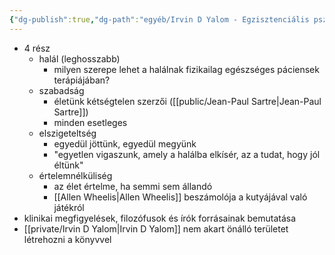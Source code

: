 ```yaml
---
{"dg-publish":true,"dg-path":"egyéb/Irvin D Yalom - Egzisztenciális pszichoterápia.md","permalink":"/egyeb/irvin-d-yalom-egzisztencialis-pszichoterapia/"}
---
```


- 4 rész
	- halál (leghosszabb)
		- milyen szerepe lehet a halálnak fizikailag egészséges páciensek terápiájában?
	- szabadság
		- életünk kétségtelen szerzői ([[public/Jean-Paul Sartre\|Jean-Paul Sartre]])
		- minden esetleges
	- elszigeteltség
		- egyedül jöttünk, egyedül megyünk
		- "egyetlen vigaszunk, amely a halálba elkísér, az a tudat, hogy jól éltünk"
	- értelemnélküliség
		- az élet értelme, ha semmi sem állandó
		- [[Allen Wheelis\|Allen Wheelis]] beszámolója a kutyájával való játékról
- klinikai megfigyelések, filozófusok és írók forrásainak bemutatása
- [[private/Irvin D Yalom\|Irvin D Yalom]] nem akart önálló területet létrehozni a könyvvel